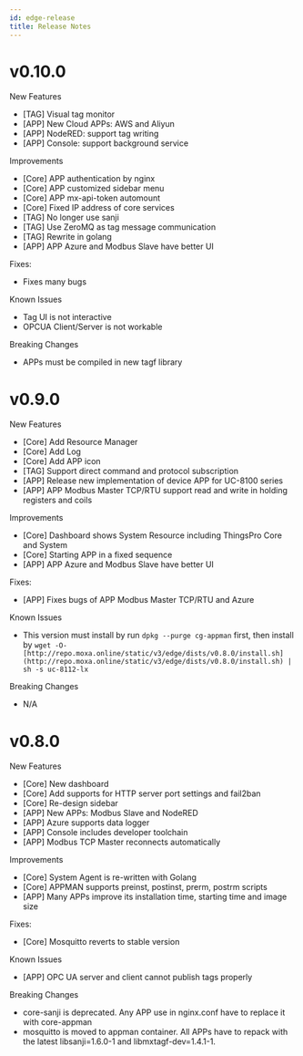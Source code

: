 ```yaml
---
id: edge-release
title: Release Notes
---
```


# v0.10.0

New Features

- [TAG] Visual tag monitor
- [APP] New Cloud APPs: AWS and Aliyun
- [APP] NodeRED: support tag writing
- [APP] Console: support background service

Improvements

- [Core] APP authentication by nginx
- [Core] APP customized sidebar menu
- [Core] APP mx-api-token automount
- [Core] Fixed IP address of core services
- [TAG] No longer use sanji
- [TAG] Use ZeroMQ as tag message communication
- [TAG] Rewrite in golang
- [APP] APP Azure and Modbus Slave have better UI

Fixes:

- Fixes many bugs

Known Issues

- Tag UI is not interactive
- OPCUA Client/Server is not workable

Breaking Changes

- APPs must be compiled in new tagf library

# v0.9.0

New Features

- [Core] Add Resource Manager
- [Core] Add Log
- [Core] Add APP icon
- [TAG] Support direct command and protocol subscription
- [APP] Release new implementation of device APP for UC-8100 series
- [APP] APP Modbus Master TCP/RTU support read and write in holding registers and coils

Improvements

- [Core] Dashboard shows System Resource including ThingsPro Core and System
- [Core] Starting APP in a fixed sequence
- [APP] APP Azure and Modbus Slave have better UI

Fixes:

- [APP] Fixes bugs of APP Modbus Master TCP/RTU and Azure

Known Issues

- This version must install by run `dpkg --purge cg-appman` first, then install by `wget -O- [http://repo.moxa.online/static/v3/edge/dists/v0.8.0/install.sh](http://repo.moxa.online/static/v3/edge/dists/v0.8.0/install.sh) | sh -s uc-8112-lx`

Breaking Changes

- N/A

# v0.8.0

New Features

- [Core] New dashboard
- [Core] Add supports for HTTP server port settings and fail2ban
- [Core] Re-design sidebar
- [APP] New APPs: Modbus Slave and NodeRED
- [APP] Azure supports data logger
- [APP] Console includes developer toolchain
- [APP] Modbus TCP Master reconnects automatically

Improvements

- [Core] System Agent is re-written with Golang
- [Core] APPMAN supports preinst, postinst, prerm, postrm scripts
- [APP] Many APPs improve its installation time, starting time and image size

Fixes:

- [Core] Mosquitto reverts to stable version

Known Issues

- [APP] OPC UA server and client cannot publish tags properly

Breaking Changes

- core-sanji is deprecated. Any APP use in nginx.conf have to replace it with core-appman
- mosquitto is moved to appman container. All APPs have to repack with the latest libsanji=1.6.0-1 and libmxtagf-dev=1.4.1-1.
